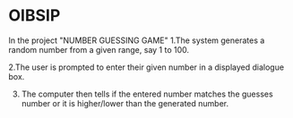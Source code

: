 # OIBSIP

In the project "NUMBER GUESSING GAME"
1.The system generates a random number from a given range, say 1 to 100.

2.The user is prompted to enter their given number in a displayed dialogue box.

3. The computer then tells if the entered number matches the guesses number or it is higher/lower than the generated number.
